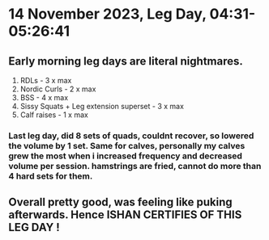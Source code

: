 # 14 November 2023, Leg Day, 04:31-05:26:41
## Early morning leg days are literal nightmares.

1. RDLs - 3 x max
2. Nordic Curls - 2 x max
3. BSS - 4 x max
4. Sissy Squats + Leg extension superset - 3 x max
5. Calf raises - 1 x max

### Last leg day, did 8 sets of quads, couldnt recover, so lowered the volume by 1 set. Same for calves, personally my calves grew the most when i increased frequency and decreased volume per session. hamstrings are fried, cannot do more than 4 hard sets for them.
## Overall pretty good, was feeling like puking afterwards. Hence ISHAN CERTIFIES OF THIS LEG DAY !
